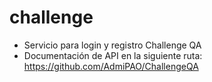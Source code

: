 # challenge
- Servicio para login y registro Challenge QA
- Documentación de API en la siguiente ruta:
  https://github.com/AdmiPAO/ChallengeQA